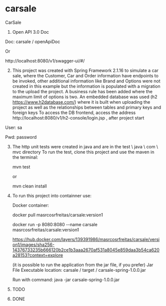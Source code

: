 # carsale
CarSale

1) Open API 3.0 Doc

Doc: carsale / openApiDoc

Or

http://localhost:8080/v1/swagger-ui/#/
   
2) This project was created with Spring Framework 2.1.16 to simulate a car sale, where the Customer, Car and Order information have endpoints to be    invoked, other additional information like Brand and Options were not created in this example but the information is populated with a migration to the upload the project.
A business rule has been added where the maximum limit of options is two.
An embedded database was used (h2 https://www.h2database.com/) where it is built when uploading the project as well as the relationships between tables and primary keys and foreign keys
To access the DB frontend, access the address http://localhost:8080/v1/h2-console/login.jsp , after project start

  User: sa

  Pwd: password

3) The http unit tests were created in java and are in the test \ java \ com \ mvc directory
   To run the test, clone this project and use the maven in the terminal: 
   
   mvn test
   
   or  
   
   mvn clean install

4) To run this project into containner use:

   Docker container:   
   
   docker pull masrcosrfreitas/carsale:version1

   docker run -p 8080:8080 --name carsale masrcosrfreitas/carsale:version1

   https://hub.docker.com/layers/139391986/masrcosrfreitas/carsale/version1/images/sha256-14376733235b666120b2ce1b3aaa2670af531a8045e859daa3b54ca620a28153?context=explore		   
 
   
   (it is possible to run the application from the jar file, if you prefer)
   Jar File Executable location: carsale / target / carsale-spring-1.0.0.jar
   
   Run with command:
   java -jar carsale-spring-1.0.0.jar
   
 5) TODO
 
 6) DONE
   
   
   
   
